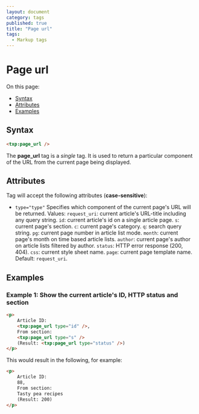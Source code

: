 ```yaml
---
layout: document
category: tags
published: true
title: "Page url"
tags:
  - Markup tags
---
```


# Page url

On this page:

* [Syntax](#syntax)
* [Attributes](#attributes)
* [Examples](#examples)

## Syntax

~~~ html
<txp:page_url />
~~~

The **page_url** tag is a *single* tag. It is used to return a particular component of the URL from the current page being displayed.

## Attributes

Tag will accept the following attributes (**case-sensitive**):

* `type="type"`
Specifies which component of the current page's URL will be returned.
Values:
`request_uri`: current article's URL-title including any query string.
`id`: current article's id on a single article page.
`s`: current page's section.
`c`: current page's category.
`q`: search query string.
`pg`: current page number in article list mode.
`month`: current page's month on time based article lists.
`author`: current page's author on article lists filtered by author.
`status`: HTTP error response (200, 404).
`css`: current style sheet name.
`page`: current page template name.
Default: `request_uri`.

## Examples

### Example 1: Show the current article's ID, HTTP status and section

~~~ html
<p>
    Article ID:
    <txp:page_url type="id" />,
    From section:
    <txp:page_url type="s" />
    (Result: <txp:page_url type="status" />)
</p>
~~~

This would result in the following, for example:

~~~ html
<p>
    Article ID:
    88,
    From section:
    Tasty pea recipes
    (Result: 200)
</p>
